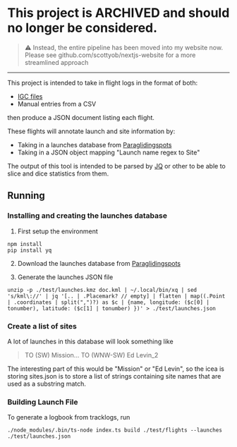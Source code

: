 # This project is **ARCHIVED** and should no longer be considered.

> :warning: Instead, the entire pipeline has been moved into my website now.  Please see github.com/scottyob/nextjs-website for a more streamlined approach

---

This project is intended to take in flight logs in the format of both:
- [IGC files][def]
- Manual entries from a CSV

then produce a JSON document listing each flight.  

These flights will annotate launch and site information by:
- Taking in a launches database from [Paraglidingspots](https://www.paraglidingspots.com/)
- Taking in a JSON object mapping "Launch name regex to Site"

The output of this tool is intended to be parsed by [JQ](https://stedolan.github.io/jq/) or other to be able to slice and dice statistics from them.

## Running

### Installing and creating the launches database
1. First setup the environment
```
npm install
pip install yq
```

2.  Download the launches database from [Paraglidingspots](https://www.paraglidingspots.com/)

3.  Generate the launches JSON file
```
unzip -p ./test/launches.kmz doc.kml | ~/.local/bin/xq | sed 's/kml\://' | jq '[.. | .Placemark? // empty] | flatten | map((.Point | .coordinates | split(",")?) as $c | {name, longitude: ($c[0] | tonumber), latitude: ($c[1] | tonumber) })' > ./test/launches.json
```

### Create a list of sites
A lot of launches in this database will look something like 
> TO (SW) Mission...
> TO (WNW-SW) Ed Levin_2

The interesting part of this would be "Mission" or "Ed Levin", so the icea is storing sites.json is to store a list of strings containing site names that are used as a substring match.


### Building Launch File

To generate a logbook from tracklogs, run
```
./node_modules/.bin/ts-node index.ts build ./test/flights --launches ./test/launches.json
```

[def]: https://en.wikipedia.org/wiki/IGC_(file_format)
